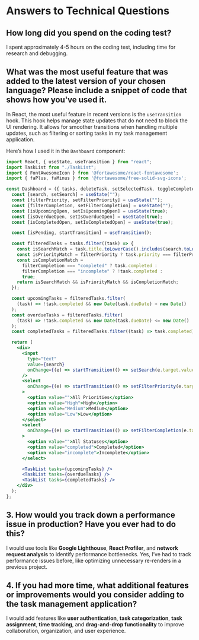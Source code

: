 # Answers to Technical Questions

## How long did you spend on the coding test?
I spent approximately 4-5 hours on the coding test, including time for research and debugging.

## What was the most useful feature that was added to the latest version of your chosen language? Please include a snippet of code that shows how you've used it.
In React, the most useful feature in recent versions is the `useTransition` hook. This hook helps manage state updates that do not need to block the UI rendering. It allows for smoother transitions when handling multiple updates, such as filtering or sorting tasks in my task management application.

Here’s how I used it in the `Dashboard` component:

```jsx
import React, { useState, useTransition } from "react";
import TaskList from "./TaskList";
import { FontAwesomeIcon } from '@fortawesome/react-fontawesome';
import { faPlus, faMinus } from '@fortawesome/free-solid-svg-icons';

const Dashboard = ({ tasks, deleteTask, setSelectedTask, toggleComplete }) => {
  const [search, setSearch] = useState("");
  const [filterPriority, setFilterPriority] = useState("");
  const [filterCompletion, setFilterCompletion] = useState("");
  const [isUpcomingOpen, setIsUpcomingOpen] = useState(true);
  const [isOverdueOpen, setIsOverdueOpen] = useState(true);
  const [isCompletedOpen, setIsCompletedOpen] = useState(true);

  const [isPending, startTransition] = useTransition();

  const filteredTasks = tasks.filter((task) => {
    const isSearchMatch = task.title.toLowerCase().includes(search.toLowerCase());
    const isPriorityMatch = filterPriority ? task.priority === filterPriority : true;
    const isCompletionMatch =
      filterCompletion === "completed" ? task.completed :
      filterCompletion === "incomplete" ? !task.completed :
      true;
    return isSearchMatch && isPriorityMatch && isCompletionMatch;
  });

  const upcomingTasks = filteredTasks.filter(
    (task) => !task.completed && new Date(task.dueDate) > new Date()
  );
  const overdueTasks = filteredTasks.filter(
    (task) => !task.completed && new Date(task.dueDate) <= new Date()
  );
  const completedTasks = filteredTasks.filter((task) => task.completed);

  return (
    <div>
      <input
        type="text"
        value={search}
        onChange={(e) => startTransition(() => setSearch(e.target.value))}
      />
      <select
        onChange={(e) => startTransition(() => setFilterPriority(e.target.value))}
      >
        <option value="">All Priorities</option>
        <option value="High">High</option>
        <option value="Medium">Medium</option>
        <option value="Low">Low</option>
      </select>
      <select
        onChange={(e) => startTransition(() => setFilterCompletion(e.target.value))}
      >
        <option value="">All Statuses</option>
        <option value="completed">Completed</option>
        <option value="incomplete">Incomplete</option>
      </select>

      <TaskList tasks={upcomingTasks} />
      <TaskList tasks={overdueTasks} />
      <TaskList tasks={completedTasks} />
    </div>
  );
};

```

## 3. How would you track down a performance issue in production? Have you ever had to do this?
I would use tools like **Google Lighthouse**, **React Profiler**, and **network request analysis** to identify performance bottlenecks. Yes, I’ve had to track performance issues before, like optimizing unnecessary re-renders in a previous project.

## 4. If you had more time, what additional features or improvements would you consider adding to the task management application?
I would add features like **user authentication**, **task categorization**, **task assignment**, **time tracking**, and **drag-and-drop functionality** to improve collaboration, organization, and user experience.
